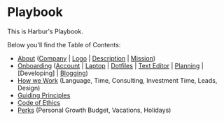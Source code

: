 # Playbook

This is Harbur's Playbook.

Below you'll find the Table of Contents:

* [About] ([Company] | [Logo] | [Description] | [Mission])
* [Onboarding] ([Account] | [Laptop] | [Dotfiles] | [Text Editor] | [Planning] | [Developing] | [Blogging])
* [How we Work] (Language, Time, Consulting, Investment Time, Leads, Design)
* [Guiding Principles]
* [Code of Ethics]
* [Perks] (Personal Growth Budget, Vacations, Holidays)

[About]: docs/about.md
  [Company]: docs/about.md#company
  [Logo]: docs/about.md#logo
  [Description]: docs/about.md#description
  [Mission]: docs/about.md#mission

[Onboarding]: docs/onboarding.md
  [Account]: docs/onboarding.md#account
  [Laptop]: docs/onboarding.md#laptop
  [Dotfiles]: docs/onboarding.md#dotfiles
  [Text Editor]: docs/onboarding.md#text-editor
  [Planning]: docs/onboarding.md#planning
  [Blogging]: docs/onboarding.md#blogging
[Guiding Principles]: docs/guiding-principles.md
[How we Work]: docs/how-we-work.md
[Code of Ethics]: docs/code-of-ethics.md
[Perks]: docs/perks.md

